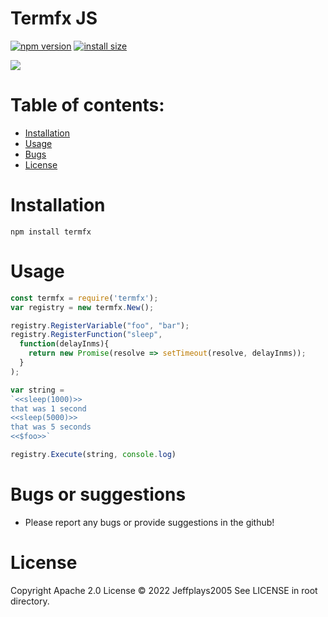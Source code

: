 # Termfx JS
[![npm version][npm-image]][npm-url]
[![install size][install-size-image]][install-size-url]

![](https://nodei.co/npm/termfx.png)

# Table of contents:
- [Installation](#Installation)
- [Usage](#Usage)
- [Bugs](#Bugs)
- [License](#License)

# Installation
```
npm install termfx
```

# Usage
```js
const termfx = require('termfx');
var registry = new termfx.New();

registry.RegisterVariable("foo", "bar");
registry.RegisterFunction("sleep", 
  function(delayInms){ 
    return new Promise(resolve => setTimeout(resolve, delayInms)); 
  }
);

var string =
`<<sleep(1000)>>
that was 1 second
<<sleep(5000)>>
that was 5 seconds
<<$foo>>`

registry.Execute(string, console.log)
```

# Bugs or suggestions
* Please report any bugs or provide suggestions in the github!


# License
Copyright Apache 2.0 License © 2022 Jeffplays2005
See LICENSE in root directory.

[npm-image]: https://flat.badgen.net/npm/v/termfx
[npm-url]: https://www.npmjs.com/package/termfx
[install-size-image]: https://flat.badgen.net/packagephobia/install/termfx
[install-size-url]: https://packagephobia.com/result?p=termfx

